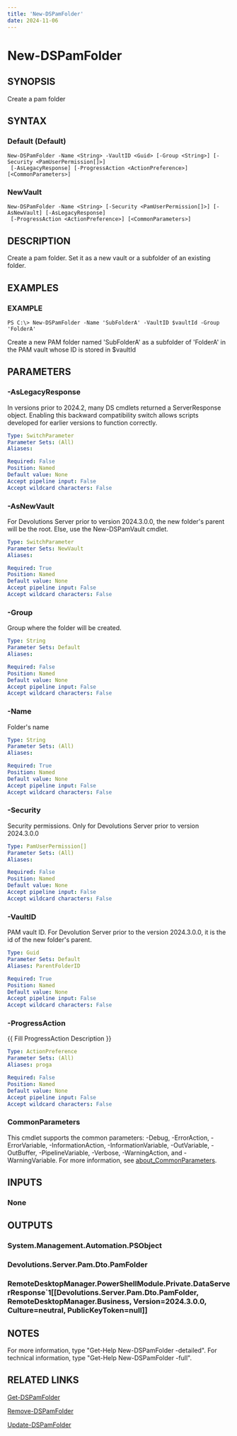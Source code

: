 ```yaml
---
title: 'New-DSPamFolder'
date: 2024-11-06
---
```



# New-DSPamFolder

## SYNOPSIS
Create a pam folder

## SYNTAX

### Default (Default)
```
New-DSPamFolder -Name <String> -VaultID <Guid> [-Group <String>] [-Security <PamUserPermission[]>]
 [-AsLegacyResponse] [-ProgressAction <ActionPreference>] [<CommonParameters>]
```

### NewVault
```
New-DSPamFolder -Name <String> [-Security <PamUserPermission[]>] [-AsNewVault] [-AsLegacyResponse]
 [-ProgressAction <ActionPreference>] [<CommonParameters>]
```

## DESCRIPTION
Create a pam folder.
Set it as a new vault or a subfolder of an existing folder.

## EXAMPLES

### EXAMPLE
```
PS C:\> New-DSPamFolder -Name 'SubFolderA' -VaultID $vaultId -Group 'FolderA'
```

Create a new PAM folder named 'SubFolderA' as a subfolder of 'FolderA' in the PAM vault whose ID is stored in $vaultId

## PARAMETERS

### -AsLegacyResponse
In versions prior to 2024.2, many DS cmdlets returned a ServerResponse object.
Enabling this backward compatibility switch allows scripts developed for earlier versions to function correctly.

```yaml
Type: SwitchParameter
Parameter Sets: (All)
Aliases:

Required: False
Position: Named
Default value: None
Accept pipeline input: False
Accept wildcard characters: False
```

### -AsNewVault
For Devolutions Server prior to version 2024.3.0.0, the new folder's parent will be the root.
Else, use the New-DSPamVault cmdlet.

```yaml
Type: SwitchParameter
Parameter Sets: NewVault
Aliases:

Required: True
Position: Named
Default value: None
Accept pipeline input: False
Accept wildcard characters: False
```

### -Group
Group where the folder will be created.

```yaml
Type: String
Parameter Sets: Default
Aliases:

Required: False
Position: Named
Default value: None
Accept pipeline input: False
Accept wildcard characters: False
```

### -Name
Folder's name

```yaml
Type: String
Parameter Sets: (All)
Aliases:

Required: True
Position: Named
Default value: None
Accept pipeline input: False
Accept wildcard characters: False
```

### -Security
Security permissions.
Only for Devolutions Server prior to version 2024.3.0.0

```yaml
Type: PamUserPermission[]
Parameter Sets: (All)
Aliases:

Required: False
Position: Named
Default value: None
Accept pipeline input: False
Accept wildcard characters: False
```

### -VaultID
PAM vault ID.
For Devolution Server prior to the version 2024.3.0.0, it is the id of the new folder's parent.

```yaml
Type: Guid
Parameter Sets: Default
Aliases: ParentFolderID

Required: True
Position: Named
Default value: None
Accept pipeline input: False
Accept wildcard characters: False
```

### -ProgressAction
{{ Fill ProgressAction Description }}

```yaml
Type: ActionPreference
Parameter Sets: (All)
Aliases: proga

Required: False
Position: Named
Default value: None
Accept pipeline input: False
Accept wildcard characters: False
```

### CommonParameters
This cmdlet supports the common parameters: -Debug, -ErrorAction, -ErrorVariable, -InformationAction, -InformationVariable, -OutVariable, -OutBuffer, -PipelineVariable, -Verbose, -WarningAction, and -WarningVariable. For more information, see [about_CommonParameters](http://go.microsoft.com/fwlink/?LinkID=113216).

## INPUTS

### None
## OUTPUTS

### System.Management.Automation.PSObject
### Devolutions.Server.Pam.Dto.PamFolder
### RemoteDesktopManager.PowerShellModule.Private.DataServerResponse`1[[Devolutions.Server.Pam.Dto.PamFolder, RemoteDesktopManager.Business, Version=2024.3.0.0, Culture=neutral, PublicKeyToken=null]]
## NOTES
For more information, type "Get-Help New-DSPamFolder -detailed".
For technical information, type "Get-Help New-DSPamFolder -full".

## RELATED LINKS

[Get-DSPamFolder](http://127.0.0.1:1111/docs/Get-DSPamFolder/)

[Remove-DSPamFolder](http://127.0.0.1:1111/docs/Remove-DSPamFolder/)

[Update-DSPamFolder](http://127.0.0.1:1111/docs/Update-DSPamFolder/)

